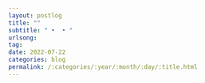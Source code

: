 ```yaml
---
layout: postlog
title: ""
subtitle: " •  • "
urlsong: 
tag:
date: 2022-07-22
categories: blog
permalink: /:categories/:year/:month/:day/:title.html
---
```



